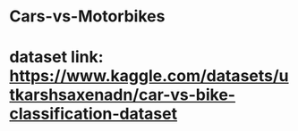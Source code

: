 # Cars-vs-Motorbikes
# dataset link: https://www.kaggle.com/datasets/utkarshsaxenadn/car-vs-bike-classification-dataset
